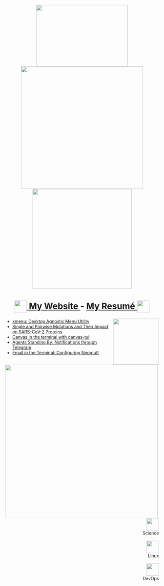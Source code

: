 
<p align="center">
  <a href="https://gideonwolfe.com">
  <img src="https://media3.giphy.com/media/j0HBMviGyj3JB14qtB/giphy.gif", width="300", height="200"/> <br>
  </a>
  <img src="https://github-readme-stats.vercel.app/api?username=GideonWolfe&show_icons=true&hide_border=true&count_private=true&theme=tokyonight", width="400"/>
  <img src="https://github-readme-stats.vercel.app/api/top-langs/?username=GideonWolfe&layout=compact&theme=tokyonight&hide_border=true", width="325"/> <br>
</p>



<div align="center">
  <h1>
    <a href="https://gideonwolfe.com/">
        <img style="vertical-align:middle" src="https://media1.giphy.com/media/xULW8GKlriYjiarBK0/giphy.gif", width="40", />
    </a>
      <span style=""> 
        <a href="https://gideonwolfe.com"> My Website </a> - <a href="https://gideonwolfe.com/files/GideonWolfeCV.pdf"> My Resumé </a>
        <a href="https://gideonwolfe.com/files/GideonWolfeCV.pdf">
        <img style="vertical-align:middle" src="https://media0.giphy.com/media/xULW8N1gBOKIWuIka4/giphy.gif", width="40", />
        </a>
      </span>
  </h1>
</div>


<p>
  <a href="https://www.linkedin.com/in/gideon-wolfe/"><img width="150" align='right' src="https://media2.giphy.com/media/l49JJ4ttLFZDEodOg/giphy.gif"></a>
</p>

<!-- BLOG-POST-LIST:START -->
- [xmenu: Desktop Agnostic Menu Utility](https://gideonwolfe.com/posts/workflow/xmenu/)
- [Single and Pairwise Mutations and Their Impact on SARS-CoV-2 Proteins](https://gideonwolfe.com/posts/bio/bioinfoproj/project/)
- [Canvas in the terminal with canvas-tui](https://gideonwolfe.com/posts/workflow/canvas-tui/canvas-tui/)
- [Agents Standing By: Notifications through Telegram](https://gideonwolfe.com/posts/sysadmin/huginn/telegram/)
- [Email in the Terminal: Configuring Neomutt](https://gideonwolfe.com/posts/workflow/neomutt/intro/)
<!-- BLOG-POST-LIST:END -->




<p>
  <a href="https://gideonwolfe.com/projects/"><img width="500" align='left' src="https://i.imgur.com/imMOWII.png"></a>
</p>


<div>

<div align="right",>
  <br>
  <a href="https://gideonwolfe.com/tags/science/">
  <img src="https://media2.giphy.com/media/Q8OkHl4VgQ2j5g3aNU/giphy.gif", width="40",/> 
  <a/>
  <div align="absmiddle"> Science </div>
</div>

<div align="right",>
  <br>
  <a href="https://gideonwolfe.com/tags/linux/">
  <img src="https://media0.giphy.com/media/l0HU4vCCdtME0RZlu/giphy.gif", width="40"/>
  </a>
  <div align="absmiddle"> Linux </div>
</div>


<div align="right",>
  <br>
  <a href="https://gideonwolfe.com/tags/sysadmin/">
  <img src="https://media1.giphy.com/media/WQaUiVxSPkp4oZv5Tq/giphy.gif", width="40"/>
  </a>
  <div align="absmiddle"> DevOps </div>
</div>

</div>
